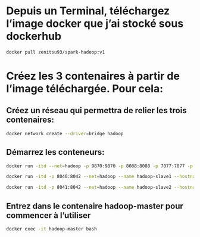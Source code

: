 # Depuis un Terminal, téléchargez l’image docker que j’ai stocké sous dockerhub

```sh
docker pull zenitsu93/spark-hadoop:v1
```

# Créez les 3 contenaires à partir de l’image téléchargée. Pour cela:

## Créez un réseau qui permettra de relier les trois contenaires:

```sh 
docker network create --driver=bridge hadoop
```

## Démarrez les conteneurs:

```sh
docker run -itd --net=hadoop -p 9870:9870 -p 8088:8088 -p 7077:7077 -p 16010:16010 -p 9999:9999 --name hadoop-master --hostname hadoop-master zenitsu93/spark-hadoop:v1

docker run -itd -p 8040:8042 --net=hadoop --name hadoop-slave1 --hostname hadoop-slave1 zenitsu93/spark-hadoop:v1

docker run -itd -p 8041:8042 --net=hadoop --name hadoop-slave2 --hostname hadoop-slave2 zenitsu93/spark-hadoop:v1
```

## Entrez dans le contenaire hadoop-master pour commencer à l’utiliser
```sh
docker exec -it hadoop-master bash
```